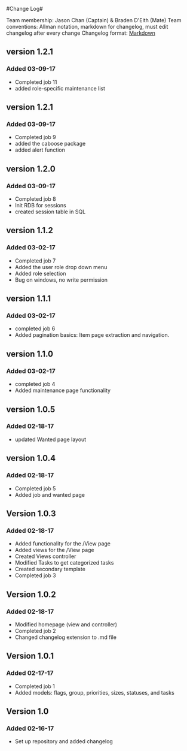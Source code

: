 #Change Log#

Team membership:  Jason Chan (Captain) & Braden D'Eith (Mate)
Team conventions: Allman notation, markdown for changelog, must edit changelog after every change
Changelog format: [Markdown](https://github.com/adam-p/markdown-here/wiki/Markdown-Cheatsheet) 

## version 1.2.1 ##

### Added 03-09-17 ###
- Completed job 11
- added role-specific maintenance list

## version 1.2.1 ##

### Added 03-09-17 ###
- Completed job 9
- added the caboose package
- added alert function

## version 1.2.0 ##

### Added 03-09-17 ###
- Completed job 8
- Init RDB for sessions
- created session table in SQL

## version 1.1.2 ##

### Added 03-02-17 ###
- Completed job 7
- Added the user role drop down menu
- Added role selection
- Bug on windows, no write permission

## version 1.1.1 ##

### Added 03-02-17 ###
- completed job 6
- Added pagination basics: Item page extraction and navigation.

## version 1.1.0 ##

### Added 03-02-17 ###
- completed job 4
- Added maintenance page functionality

## version 1.0.5 ##

### Added 02-18-17 ###
- updated Wanted page layout

## version 1.0.4 ##

### Added 02-18-17 ###
- Completed job 5
- Added job and wanted page

## Version 1.0.3 ##

### Added 02-18-17 ###
- Added functionality for the /View page
- Added views for the /View page
- Created Views controller
- Modified Tasks to get categorized tasks
- Created secondary template
- Completed job 3

## Version 1.0.2 ##

### Added 02-18-17 ###
- Modified homepage (view and controller)
- Completed job 2
- Changed changelog extension to .md file

## Version 1.0.1 ##

### Added 02-17-17 ###
- Completed job 1
-  Added models: flags, group, priorities, sizes, statuses, and tasks

## Version 1.0 ##

### Added 02-16-17 ###
-  Set up repository and added changelog


